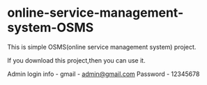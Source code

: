 # online-service-management-system-OSMS

This is simple OSMS(online service management system) project.

If you download this project,then you can use it.

Admin login info - 
gmail - admin@gmail.com
Password - 12345678
